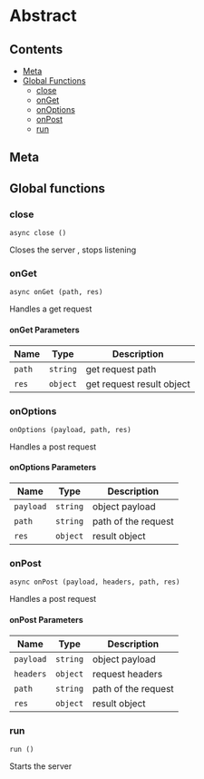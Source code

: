 <!-- This file is generated by jsmddoc version 0.1 -->

# Abstract

## Contents

- [Meta](#Meta)
- [Global Functions](#Global-functions)
  - [close](#close)
  - [onGet](#onGet)
  - [onOptions](#onOptions)
  - [onPost](#onPost)
  - [run](#run)

## Meta

## Global functions

### close

`async close ()`

Closes the server , stops listening

### onGet

`async onGet (path, res)`

Handles a get request

#### onGet Parameters

| Name | Type | Description |
| ---------- | ------------ | ----------------- |
| `path` | `string` | get request path | |
| `res` | `object` | get request result object | |

### onOptions

`onOptions (payload, path, res)`

Handles a post request

#### onOptions Parameters

| Name | Type | Description |
| ---------- | ------------ | ----------------- |
| `payload` | `string` | object payload | |
| `path` | `string` | path of the request | |
| `res` | `object` | result object | |

### onPost

`async onPost (payload, headers, path, res)`

Handles a post request

#### onPost Parameters

| Name | Type | Description |
| ---------- | ------------ | ----------------- |
| `payload` | `string` | object payload | |
| `headers` | `object` | request headers | |
| `path` | `string` | path of the request | |
| `res` | `object` | result object | |

### run

`run ()`

Starts the server
